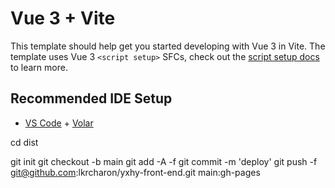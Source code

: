 # Vue 3 + Vite

This template should help get you started developing with Vue 3 in Vite. The template uses Vue 3 `<script setup>` SFCs, check out the [script setup docs](https://v3.vuejs.org/api/sfc-script-setup.html#sfc-script-setup) to learn more.

## Recommended IDE Setup

- [VS Code](https://code.visualstudio.com/) + [Volar](https://marketplace.visualstudio.com/items?itemName=Vue.volar)


cd dist

git init
git checkout -b main
git add -A -f
git commit -m 'deploy'
git push -f git@github.com:lkrcharon/yxhy-front-end.git main:gh-pages